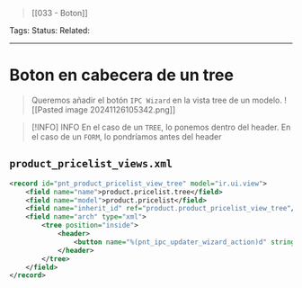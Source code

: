 > [[033 - Boton]]

Tags: 
Status: 
Related: 

___

# Boton en cabecera de un tree

> Queremos añadir el botón `IPC Wizard` en la vista tree de un modelo.
![[Pasted image 20241126105342.png]]

> [!INFO] INFO
> En el caso de un `TREE`, lo ponemos dentro del header.
> En el caso de un `FORM`, lo pondríamos antes del header

## `product_pricelist_views.xml`
```xml
<record id="pnt_product_pricelist_view_tree" model="ir.ui.view">  
    <field name="name">product.pricelist.tree</field>  
    <field name="model">product.pricelist</field>  
    <field name="inherit_id" ref="product.product_pricelist_view_tree"/>  
    <field name="arch" type="xml">  
        <tree position="inside">  
            <header>  
                <button name="%(pnt_ipc_updater_wizard_action)d" string="IPC WIzard" type="action" class="btn btn-success"/>  
            </header>  
        </tree>  
    </field>  
</record>
```